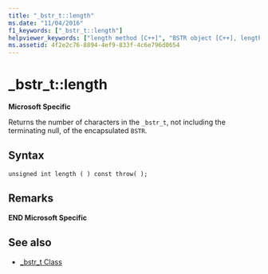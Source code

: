 ```yaml
---
title: "_bstr_t::length"
ms.date: "11/04/2016"
f1_keywords: ["_bstr_t::length"]
helpviewer_keywords: ["length method [C++]", "BSTR object [C++], length"]
ms.assetid: 4f2e2c76-8894-4ef9-833f-4c6e796d0654
---
```

# _bstr_t::length

**Microsoft Specific**

Returns the number of characters in the `_bstr_t`, not including the terminating null, of the encapsulated `BSTR`.

## Syntax

```
unsigned int length ( ) const throw( );
```

## Remarks

**END Microsoft Specific**

## See also

- [_bstr_t Class](../cpp/bstr-t-class.md)
